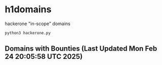 # h1domains
hackerone "in-scope" domains

`python3 hackerone.py`
## Domains with Bounties (Last Updated Mon Feb 24 20:05:58 UTC 2025)
```

```
